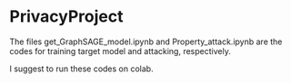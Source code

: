 # PrivacyProject
The files get_GraphSAGE_model.ipynb and Property_attack.ipynb are the codes for training target model and attacking, respectively.

I suggest to run these codes on colab.
